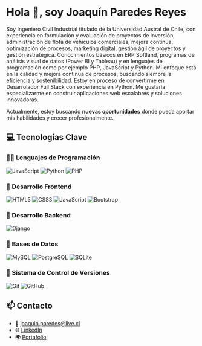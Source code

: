 # Hola 👋, soy Joaquín Paredes Reyes 

Soy Ingeniero Civil Industrial titulado de la Universidad Austral de Chile, con experiencia en formulación y evaluación de proyectos de inversión, administración de flota de vehículos comerciales, mejora continua, optimización de procesos, marketing digital, gestión ágil de proyectos y gestión estratégica. Conocimientos básicos en ERP Softland, programas de análisis visual de datos (Power BI y Tableau) y en lenguajes de programación como por ejemplo PHP, JavaScript y Python. Mi enfoque está en la calidad y mejora continua de procesos, buscando siempre la eficiencia y sostenibilidad. Estoy en proceso de convertirme en Desarrolador Full Stack con experiencia en Python. Me gustaría especializarme en construir aplicaciones web escalabres y soluciones innovadoras.


Actualmente, estoy buscando **nuevas oportunidades** donde pueda aportar mis habilidades y crecer profesionalmente.

## 💻 **Tecnologías Clave**

### 🧑‍💻 Lenguajes de Programación

![JavaScript](https://img.shields.io/badge/JavaScript-F7DF1E?style=for-the-badge&logo=javascript&logoColor=black) ![Python](https://img.shields.io/badge/Python-3776AB?style=for-the-badge&logo=python&logoColor=white) ![PHP](https://img.shields.io/badge/PHP-777BB4?style=for-the-badge&logo=php&logoColor=white) 
### 🎨 Desarrollo Frontend

![HTML5](https://img.shields.io/badge/HTML5-E34F26?style=for-the-badge&logo=html5&logoColor=white) ![CSS3](https://img.shields.io/badge/CSS3-1572B6?style=for-the-badge&logo=css3&logoColor=white) ![JavaScript](https://img.shields.io/badge/JavaScript-F7DF1E?style=for-the-badge&logo=javascript&logoColor=black) ![Bootstrap](https://img.shields.io/badge/Bootstrap-563D7C?style=for-the-badge&logo=bootstrap&logoColor=white) 

### 🔨 Desarrollo Backend

![Django](https://img.shields.io/badge/Django-092E20?style=for-the-badge&logo=django&logoColor=white) 

### 🔧 Bases de Datos

![MySQL](https://img.shields.io/badge/MySQL-4479A1?style=for-the-badge&logo=mysql&logoColor=white) ![PostgreSQL](https://img.shields.io/badge/PostgreSQL-336791?style=for-the-badge&logo=postgresql&logoColor=white) ![SQLite](https://img.shields.io/badge/SQLite-003B57?style=for-the-badge&logo=sqlite&logoColor=white) 


### 📝 Sistema de Control de Versiones

![Git](https://img.shields.io/badge/Git-F05032?style=for-the-badge&logo=git&logoColor=white) ![GitHub](https://img.shields.io/badge/GitHub-181717?style=for-the-badge&logo=github&logoColor=white)

## 📫 **Contacto**

- 📧 [joaquin.paredes@live.cl](joaquin.paredes@live.cl)
- 🌐 [LinkedIn](https://www.linkedin.com/in/joaquín-paredes-80554095)
- 🌍 [Portafolio](https://example.com)

